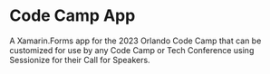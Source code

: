 # Code Camp App

A Xamarin.Forms app for the 2023 Orlando Code Camp that can be customized for use by any Code Camp or Tech Conference using Sessionize for their Call for Speakers.